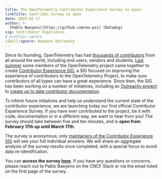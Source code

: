 ```yaml
---
title: The OpenTelemetry Contributor Experience Survey is open!
linkTitle: ContribEx Survey is open
date: 2025-02-17
author: >-
  [Pablo Baeyens](https://github.com/mx-psi) (Datadog)
sig: Contributor Experience
# prettier-ignore
cSpell:ignore: Baeyens Outreachy
---
```


Since its founding, OpenTelemetry has had [thousands of contributors][3] from
all around the world, including end users, vendors and students. [Last
summer][1] some members of the OpenTelemetry project came together to create
[Contributor Experience SIG][2]; a SIG focused on improving the experience of
contributors to the OpenTelemetry Project, to make sure contributors of all
types can have a great experience. Since then, the SIG has been working on a
number of initiatives, including an [Outreachy project][5] to [create up to date
contributor documentation][4].

To inform future initiatives and help us understand the current state of the
contributor experience, we are launching today our first official Contributor
Experience Survey. If you have ever contributed to the project, be it with code,
documentation or in a different way, we want to hear from you! The survey should
take between five and ten minutes, and is **open from February 17th up until
March 17th**.

The survey is anonymous; only [maintainers of the Contributor Experience SIG][7]
will see your full individual answers. We will share an aggregate analysis of
the survey results once completed, with a special focus to avoid data
re-identification.

You can **access the survey [here][6]**. If you have any questions or concerns,
please reach out to Pablo Baeyens on the CNCF Slack or via the email listed on
the first page of the survey.

[1]: https://github.com/open-telemetry/community/pull/2162
[2]: https://github.com/open-telemetry/sig-contributor-experience
[3]:
  https://opentelemetry.devstats.cncf.io/d/9/developer-activity-counts-by-repository-group-table?orgId=1
[4]: https://github.com/open-telemetry/sig-contributor-experience/issues/16
[5]: https://www.outreachy.org/
[6]:
  https://docs.google.com/forms/d/e/1FAIpQLScoG279ZhRuMu8J_8BebGEVtMOS8BgD9cpQUJ6xSnNIAUtedw/viewform?usp=header
[7]:
  https://github.com/orgs/open-telemetry/teams/sig-contributor-experience-maintainers
